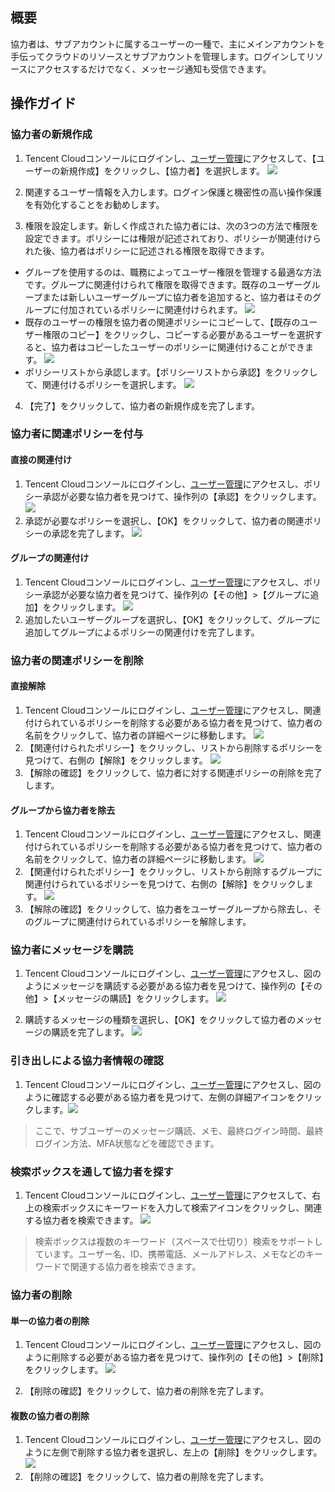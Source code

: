 ## 概要
協力者は、サブアカウントに属するユーザーの一種で、主にメインアカウントを手伝ってクラウドのリソースとサブアカウントを管理します。ログインしてリソースにアクセスするだけでなく、メッセージ通知も受信できます。

## 操作ガイド

### 協力者の新規作成

1. Tencent Cloudコンソールにログインし、[ユーザー管理](https://console.cloud.tencent.com/cam)にアクセスして、【ユーザーの新規作成】をクリックし、【協力者】を選択します。
![](https://main.qcloudimg.com/raw/ac5cf81c6d781e7dca12b7efe234d092.png)

2. 関連するユーザー情報を入力します。ログイン保護と機密性の高い操作保護を有効化することをお勧めします。

3. 権限を設定します。新しく作成された協力者には、次の3つの方法で権限を設定できます。ポリシーには権限が記述されており、ポリシーが関連付けられた後、協力者はポリシーに記述される権限を取得できます。
 -  グループを使用するのは、職務によってユーザー権限を管理する最適な方法です。グループに関連付けられて権限を取得できます。既存のユーザーグループまたは新しいユーザーグループに協力者を追加すると、協力者はそのグループに付加されているポリシーに関連付けられます。
 ![](https://main.qcloudimg.com/raw/4a6b738e3748aeecc50ed0623ecfd9eb.png)
 -  既存のユーザーの権限を協力者の関連ポリシーにコピーして、【既存のユーザー権限のコピー】をクリックし、コピーする必要があるユーザーを選択すると、協力者はコピーしたユーザーのポリシーに関連付けることができます。
 ![](https://main.qcloudimg.com/raw/908a5e4531f0b35b61f7d1db79638068.png)
 -  ポリシーリストから承認します。【ポリシーリストから承認】をクリックして、関連付けるポリシーを選択します。
 ![](https://main.qcloudimg.com/raw/82fc1abeb724a84eba9855022fc69bfe.png)

4. 【完了】をクリックして、協力者の新規作成を完了します。

### 協力者に関連ポリシーを付与

#### 直接の関連付け
1. Tencent Cloudコンソールにログインし、[ユーザー管理](https://console.cloud.tencent.com/cam)にアクセスし、ポリシー承認が必要な協力者を見つけて、操作列の【承認】をクリックします。
![](https://main.qcloudimg.com/raw/aa5e5efa2674742134ad0a100f43fc80.png)
2. 承認が必要なポリシーを選択し、【OK】をクリックして、協力者の関連ポリシーの承認を完了します。
![](https://main.qcloudimg.com/raw/651a1c0e8181f64a34d597e2bcd48cdc.png)

#### グループの関連付け
1. Tencent Cloudコンソールにログインし、[ユーザー管理](https://console.cloud.tencent.com/cam)にアクセスし、ポリシー承認が必要な協力者を見つけて、操作列の【その他】>【グループに追加】をクリックします。
![](https://main.qcloudimg.com/raw/34ba527220e06d8344cd9dc4dbdd0441.png)
2. 追加したいユーザーグループを選択し、【OK】をクリックして、グループに追加してグループによるポリシーの関連付けを完了します。

### 協力者の関連ポリシーを削除
#### 直接解除
1. Tencent Cloudコンソールにログインし、[ユーザー管理](https://console.cloud.tencent.com/cam)にアクセスし、関連付けられているポリシーを削除する必要がある協力者を見つけて、協力者の名前をクリックして、協力者の詳細ページに移動します。
![](https://main.qcloudimg.com/raw/2648266a7986476740ab2bef1006c091.png)
2. 【関連付けられたポリシー】をクリックし、リストから削除するポリシーを見つけて、右側の【解除】をクリックします。
![](https://main.qcloudimg.com/raw/70941b2c1281d828e7c5ca608ee462a3.png)
3. 【解除の確認】をクリックして、協力者に対する関連ポリシーの削除を完了します。

#### グループから協力者を除去
1. Tencent Cloudコンソールにログインし、[ユーザー管理](https://console.cloud.tencent.com/cam)にアクセスし、関連付けられているポリシーを削除する必要がある協力者を見つけて、協力者の名前をクリックして、協力者の詳細ページに移動します。
![](https://main.qcloudimg.com/raw/2648266a7986476740ab2bef1006c091.png)
2. 【関連付けられたポリシー】をクリックし、リストから削除するグループに関連付けられているポリシーを見つけて、右側の【解除】をクリックします。
![](https://main.qcloudimg.com/raw/c1566f7e4b28fd1eef8e401afb2996dc.png)
3. 【解除の確認】をクリックして、協力者をユーザーグループから除去し、そのグループに関連付けられているポリシーを解除します。

### 協力者にメッセージを購読
1. Tencent Cloudコンソールにログインし、[ユーザー管理](https://console.cloud.tencent.com/cam)にアクセスし、図のようにメッセージを購読する必要がある協力者を見つけて、操作列の【その他】>【メッセージの購読】をクリックします。
![](https://main.qcloudimg.com/raw/79139119ca274cea6f32148bad2c31df.png)

2. 購読するメッセージの種類を選択し、【OK】をクリックして協力者のメッセージの購読を完了します。
![](https://main.qcloudimg.com/raw/c527d42e456bbf72034f038fc1bad31c.png)

### 引き出しによる協力者情報の確認
1. Tencent Cloudコンソールにログインし、[ユーザー管理](https://console.cloud.tencent.com/cam)にアクセスし、図のように確認する必要がある協力者を見つけて、左側の詳細アイコンをクリックします。![](https://main.qcloudimg.com/raw/24cd11e8ea5094e390938b68736ec9f6.png)
>ここで、サブユーザーのメッセージ購読、メモ、最終ログイン時間、最終ログイン方法、MFA状態などを確認できます。

### 検索ボックスを通して協力者を探す
1. Tencent Cloudコンソールにログインし、[ユーザー管理](https://console.cloud.tencent.com/cam)にアクセスして、右上の検索ボックスにキーワードを入力して検索アイコンをクリックし、関連する協力者を検索できます。
![](https://main.qcloudimg.com/raw/336d924fa1ed9fc07ecf4294a54729b8.png)
>検索ボックスは複数のキーワード（スペースで仕切り）検索をサポートしています。ユーザー名、ID、携帯電話、メールアドレス、メモなどのキーワードで関連する協力者を検索できます。


### 協力者の削除
#### 単一の協力者の削除
1. Tencent Cloudコンソールにログインし、[ユーザー管理](https://console.cloud.tencent.com/cam)にアクセスし、図のように削除する必要がある協力者を見つけて、操作列の【その他】>【削除】をクリックします。
![](https://main.qcloudimg.com/raw/dc58ed07235b00038f049d22b2bec191.png)

2. 【削除の確認】をクリックして、協力者の削除を完了します。

#### 複数の協力者の削除
1. Tencent Cloudコンソールにログインし、[ユーザー管理](https://console.cloud.tencent.com/cam)にアクセスし、図のように左側で削除する協力者を選択し、左上の【削除】をクリックします。
![](https://main.qcloudimg.com/raw/a274a4888c8e7c00cda091538445ec54.png)
2. 【削除の確認】をクリックして、協力者の削除を完了します。
